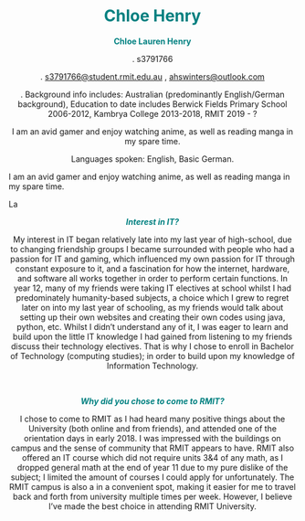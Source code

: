 <h1 style="text-align: center;"><span style="color: #008080;">Chloe Henry</span></h1>
<p style="text-align: center;"><strong><span style="color: #008080;">Chloe Lauren Henry</span></strong></p>
<p style="text-align: center;">. s3791766</p>
<p style="text-align: center;">.&nbsp;<a href="mailto:s3791766@student.rmit.edu.au">s3791766@student.rmit.edu.au</a>&nbsp;,&nbsp;<a href="mailto:ahswinters@outlook.com">ahswinters@outlook.com</a></p>
<p style="text-align: center;">. Background info includes: Australian (predominantly English/German background), Education to date includes Berwick Fields Primary School 2006-2012, Kambrya College 2013-2018, RMIT 2019 - ?</p>
<p style="text-align: center;">I am an avid gamer and enjoy watching anime, as well as reading manga in my spare time.</p>
<p style="text-align: center;">Languages spoken: English, Basic German.</p>
<p>I am an avid gamer and enjoy watching anime, as well as reading manga in my spare time.</p>
<p>La<p style="text-align: center;"><span style="color: #008080;"><em><strong>Interest in IT?</strong></em></span></p>
<p style="text-align: center;">My interest in IT began relatively late into my last year of high-school, due to changing friendship groups I became surrounded with people who had a passion for IT and gaming, which influenced my own passion for IT through constant exposure to it, and a fascination for how the internet, hardware, and software all works together in order to perform certain functions. In year 12, many of my friends were taking IT electives at school whilst I had predominately humanity-based subjects, a choice which I grew to regret later on into my last year of schooling, as my friends would talk about setting up their own websites and creating their own codes using java, python, etc. Whilst I didn&rsquo;t understand any of it, I was eager to learn and build upon the little IT knowledge I had gained from listening to my friends discuss their technology electives. That is why I chose to enroll in Bachelor of Technology (computing studies); in order to build upon my knowledge of Information Technology.</p>
<p style="text-align: center;">&nbsp;</p>
<p style="text-align: center;"><span style="color: #008080;"><em><strong>Why did you chose to come to RMIT?</strong></em></span></p>
<p style="text-align: center;">I chose to come to RMIT as I had heard many positive things about the University (both online and from friends), and attended one of the orientation days in early 2018. I was impressed with the buildings on campus and the sense of community that RMIT appears to have. RMIT also offered an IT course which did not require units 3&amp;4 of any math, as I dropped general math at the end of year 11 due to my pure dislike of the subject; I limited the amount of courses I could apply for unfortunately. The RMIT campus is also a in a convenient spot, making it easier for me to travel back and forth from university multiple times per week. However, I believe I&rsquo;ve made the best choice in attending RMIT University.
